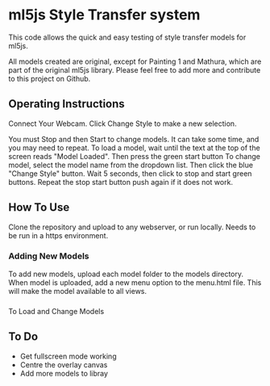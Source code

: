 # ml5js Style Transfer system

This code allows the quick and easy testing of style transfer models for ml5js.

All models created are original, except for Painting 1 and Mathura, which are part of the original ml5js library.
Please feel free to add more and contribute to this project on Github.

## Operating Instructions
Connect Your Webcam. Click Change Style to make a new selection.

You must Stop and then Start to change models. It can take some time, and you may need to repeat.
To load a model, wait until the text at the top of the screen reads "Model Loaded". Then press the green start button
To change model, select the model name from the dropdown list. 
Then click the blue "Change Style" button. Wait 5 seconds, then click to stop and start green buttons. Repeat the stop start button push again if it does not work.

## How To Use

Clone the repository and upload to any webserver, or run locally. Needs to be run in a https environment.

### Adding New Models
To add new models, upload each  model folder to the models directory.
When model is uploaded, add a new menu option to the menu.html file. This will make the model available to all views.

###
To Load and Change Models


## To Do
- Get fullscreen mode working 
- Centre the overlay canvas 
- Add more models to libray